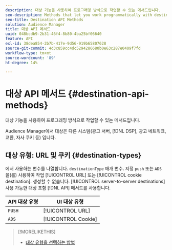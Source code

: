 ```yaml
---
description: 대상 기능을 사용하여 프로그래밍 방식으로 작업할 수 있는 메서드입니다.
seo-description: Methods that let you work programmatically with destination features.
seo-title: Destination API Methods
solution: Audience Manager
title: 대상 API 메서드
uuid: 048bcdb9-2b31-46f4-8b80-4ba25bf06640
feature: API
exl-id: 38dea854-2b7b-417e-9d56-919b65807628
source-git-commit: 4d3c859cc4dc5294286680b0e63c287e0409f7fd
workflow-type: tm+mt
source-wordcount: '89'
ht-degree: 14%

---
```


# 대상 API 메서드 {#destination-api-methods}

대상 기능을 사용하여 프로그래밍 방식으로 작업할 수 있는 메서드입니다.

<!-- c_destinations_api.xml -->

Audience Manager에서 대상은 다른 시스템(광고 서버, [!DNL DSP], 광고 네트워크, 교환, 자사 쿠키 등) 입니다.

## 대상 유형: URL 및 쿠키 {#destination-types}

에서 사용하는 변수를 나열합니다. `destinationType` 매개 변수. 지정 `push` 또는 `ADS` 을(를) 사용하여 작업 [!UICONTROL URL] 또는 [!UICONTROL cookie destination]. 생성할 수 없습니다. [!UICONTROL server-to-server destinations] 사용 가능한 대상 포함 [!DNL API] 메서드를 사용합니다.

<!-- r_destination_types.xml -->

| API 대상 유형 | UI 대상 유형 |
|---|---|
| `PUSH` | [!UICONTROL URL] |
| `ADS` | [!UICONTROL Cookie] |

>[!MORELIKETHIS]
>
>* [대상 유형을 선택하는 방법](../../../features/destinations/destinations.md)

